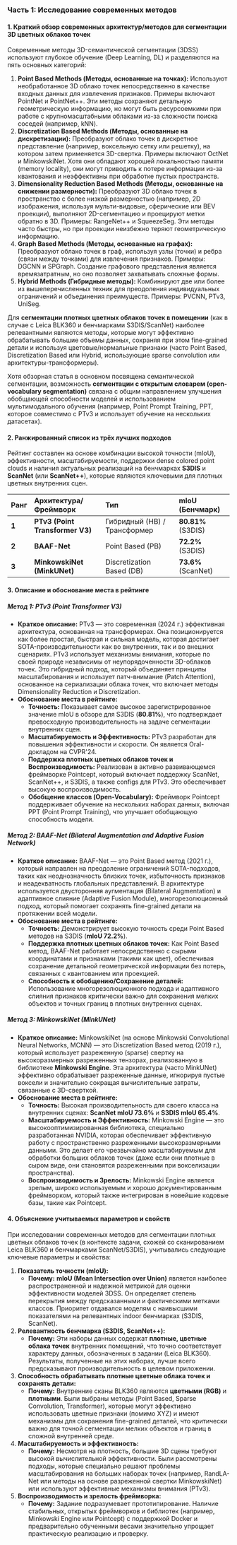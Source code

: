 ### Часть 1: Исследование современных методов

#### 1. Краткий обзор современных архитектур/методов для сегментации 3D цветных облаков точек

Современные методы 3D-семантической сегментации (3DSS) используют глубокое обучение (Deep Learning, DL) и разделяются на пять основных категорий:

1.  **Point Based Methods (Методы, основанные на точках):** Используют необработанное 3D облако точек непосредственно в качестве входных данных для извлечения признаков. Примеры включают PointNet и PointNet++. Эти методы сохраняют детальную геометрическую информацию, но могут быть ресурсоемкими при работе с крупномасштабными облаками из-за сложности поиска соседей (например, kNN).
2.  **Discretization Based Methods (Методы, основанные на дискретизации):** Преобразуют облако точек в дискретное представление (например, воксельную сетку или решетку), на котором затем применяется 3D-свертка. Примеры включают OctNet и MinkowskiNet. Хотя они обладают хорошей локальностью памяти (memory locality), они могут приводить к потере информации из-за квантования и неэффективны при обработке пустых пространств.
3.  **Dimensionality Reduction Based Methods (Методы, основанные на снижении размерности):** Преобразуют 3D облако точек в пространство с более низкой размерностью (например, 2D изображения, используя мульти-видовые, сферические или BEV проекции), выполняют 2D-сегментацию и проецируют метки обратно в 3D. Примеры: RangeNet++ и SqueezeSeg. Эти методы часто быстры, но при проекции неизбежно теряют геометрическую информацию.
4.  **Graph Based Methods (Методы, основанные на графах):** Преобразуют облако точек в граф, используя узлы (точки) и ребра (связи между точками) для извлечения признаков. Примеры: DGCNN и SPGraph. Создание графового представления является времязатратным, но оно позволяет захватывать сложные формы.
5.  **Hybrid Methods (Гибридные методы):** Комбинируют две или более из вышеперечисленных техник для преодоления индивидуальных ограничений и объединения преимуществ. Примеры: PVCNN, PTv3, UniSeg.

Для **сегментации плотных цветных облаков точек в помещении** (как в случае с Leica BLK360 и бенчмарками S3DIS/ScanNet) наиболее релевантными являются методы, которые могут эффективно обрабатывать большие объемы данных, сохраняя при этом fine-grained детали и используя цветовые/нормальные признаки (часто Point Based, Discretization Based или Hybrid, использующие sparse convolution или архитектуры-трансформеры).

Хотя обзорная статья в основном посвящена семантической сегментации, возможность **сегментации с открытым словарем (open-vocabulary segmentation)** связана с общим направлением улучшения обобщающей способности моделей и использованием мультимодального обучения (например, Point Prompt Training, PPT, которое совместимо с PTv3 и использует обучение на нескольких датасетах).

#### 2. Ранжированный список из трёх лучших подходов

Рейтинг составлен на основе комбинации высокой точности (mIoU), эффективности, масштабируемости, поддержки dense colored point clouds и наличия актуальных реализаций на бенчмарках **S3DIS** и **ScanNet** (или **ScanNet++**), которые являются ключевыми для плотных цветных внутренних сцен.

| Ранг | Архитектура/Фреймворк | Тип | mIoU (Бенчмарк) |
| :--- | :--- | :--- | :--- |
| **1** | **PTv3 (Point Transformer V3)** | Гибридный (HB) / Трансформер | **80.81%** (S3DIS) |
| **2** | **BAAF-Net** | Point Based (PB) | **72.2%** (S3DIS) |
| **3** | **MinkowskiNet (MinkUNet)** | Discretization Based (DB) | **73.6%** (ScanNet) |

#### 3. Описание и обоснование места в рейтинге

##### Метод 1: PTv3 (Point Transformer V3)
*   **Краткое описание:** PTv3 — это современная (2024 г.) эффективная архитектура, основанная на трансформерах. Она позиционируется как более простая, быстрая и сильная модель, которая достигает SOTA-производительности как во внутренних, так и во внешних сценариях. PTv3 использует механизмы внимания, которые по своей природе независимы от неупорядоченности 3D-облаков точек. Это гибридный подход, который объединяет принципы масштабирования и использует патч-внимание (Patch Attention), основанное на сериализации облака точек, что включает методы Dimensionality Reduction и Discretization.
*   **Обоснование места в рейтинге:**
    *   **Точность:** Показывает самое высокое зарегистрированное значение mIoU в обзоре для S3DIS (**80.81%**), что подтверждает превосходную производительность на задаче сегментации внутренних сцен.
    *   **Масштабируемость и Эффективность:** PTv3 разработан для повышения эффективности и скорости. Он является Oral-докладом на CVPR'24.
    *   **Поддержка плотных цветных облаков точек и Воспроизводимость:** Реализован в активно развивающемся фреймворке Pointcept, который включает поддержку ScanNet, ScanNet++, и S3DIS, а также configs для PTv3. Это обеспечивает высокую воспроизводимость.
    *   **Обобщение классов (Open-Vocabulary):** Фреймворк Pointcept поддерживает обучение на нескольких наборах данных, включая PPT (Point Prompt Training), что улучшает обобщающую способность модели.

##### Метод 2: BAAF-Net (Bilateral Augmentation and Adaptive Fusion Network)
*   **Краткое описание:** BAAF-Net — это Point Based метод (2021 г.), который направлен на преодоление ограничений SOTA-подходов, таких как неоднозначность близких точек, избыточность признаков и неадекватность глобальных представлений. В архитектуре используется двусторонняя аугментация (Bilateral Augmentation) и адаптивное слияние (Adaptive Fusion Module), многорезолюционный подход, который помогает сохранять fine-grained детали на протяжении всей модели.
*   **Обоснование места в рейтинге:**
    *   **Точность:** Демонстрирует высокую точность среди Point Based методов на S3DIS (**mIoU 72.2%**).
    *   **Поддержка плотных цветных облаков точек:** Как Point Based метод, BAAF-Net работает непосредственно с сырыми координатами и признаками (такими как цвет), обеспечивая сохранение детальной геометрической информации без потерь, связанных с квантованием или проекцией.
    *   **Способность к обобщению/Сохранение деталей:** Использование многорезолюционного подхода и адаптивного слияния признаков критически важно для сохранения мелких объектов и точных границ в плотных внутренних сценах.

##### Метод 3: MinkowskiNet (MinkUNet)
*   **Краткое описание:** MinkowskiNet (на основе Minkowski Convolutional Neural Networks, MCNN) — это Discretization Based метод (2019 г.), который использует разреженную (sparse) свертку на высокоразмерных разреженных тензорах, реализованную в библиотеке **Minkowski Engine**. Эта архитектура (часто MinkUNet) эффективно обрабатывает разреженные данные, игнорируя пустые воксели и значительно сокращая вычислительные затраты, связанные с 3D-сверткой.
*   **Обоснование места в рейтинге:**
    *   **Точность:** Высокая производительность для своего класса на внутренних сценах: **ScanNet mIoU 73.6%** и **S3DIS mIoU 65.4%**.
    *   **Масштабируемость и Эффективность:** Minkowski Engine — это высокооптимизированная библиотека, специально разработанная NVIDIA, которая обеспечивает эффективную работу с пространственно разреженными высокоразмерными данными. Это делает его чрезвычайно масштабируемым для обработки больших облаков точек (даже если они плотные в сыром виде, они становятся разреженными при вокселизации пространства).
    *   **Воспроизводимость и Зрелость:** Minkowski Engine является зрелым, широко используемым и хорошо документированным фреймворком, который также интегрирован в новейшие кодовые базы, такие как Pointcept.

#### 4. Объяснение учитываемых параметров и свойств

При исследовании современных методов для сегментации плотных цветных облаков точек (в контексте задачи, схожей со сканированием Leica BLK360 и бенчмарками ScanNet/S3DIS), учитывались следующие ключевые параметры и свойства:

1.  **Показатель точности (mIoU):**
    *   **Почему:** **mIoU (Mean Intersection over Union)** является наиболее распространенной и надежной метрикой для оценки эффективности моделей 3DSS. Он определяет степень перекрытия между предсказанными и фактическими метками классов. Приоритет отдавался моделям с наивысшими показателями на релевантных indoor бенчмарках (S3DIS, ScanNet).
2.  **Релевантность бенчмарка (S3DIS, ScanNet++):**
    *   **Почему:** Эти наборы данных содержат **плотные, цветные облака точек** внутренних помещений, что точно соответствует характеру данных, обозначенных в задании (Leica BLK360). Результаты, полученные на этих наборах, лучше всего предсказывают производительность в целевом приложении.
3.  **Способность обрабатывать плотные цветные облака точек и сохранять детали:**
    *   **Почему:** Внутренние сканы BLK360 являются **цветными (RGB)** и **плотными**. Были выбраны методы (Point Based, Sparse Convolution, Transformer), которые могут эффективно использовать цветные признаки (помимо XYZ) и имеют механизмы для сохранения fine-grained деталей, что критически важно для точной сегментации мелких объектов и границ в сложной внутренней среде.
4.  **Масштабируемость и эффективность:**
    *   **Почему:** Несмотря на плотность, большие 3D сцены требуют высокой вычислительной эффективности. Были рассмотрены подходы, которые специально решают проблемы масштабирования на больших наборах точек (например, RandLA-Net или методы на основе разреженной свертки MinkowskiNet) или используют эффективные механизмы внимания (PTv3).
5.  **Воспроизводимость и зрелость фреймворка:**
    *   **Почему:** Задание подразумевает прототипирование. Наличие стабильных, открытых фреймворков и библиотек (например, Minkowski Engine или Pointcept) с поддержкой Docker и предварительно обученными весами значительно упрощает практическую реализацию и проверку.